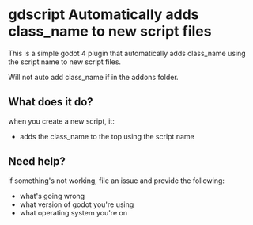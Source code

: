 # gdscript Automatically adds class_name to new script files

This is a simple godot 4 plugin that automatically adds class_name using the script name to new script files.

Will not auto add class_name if in the addons folder.

## What does it do?

when you create a new script, it:
- adds the class_name to the top using the script name

## Need help?
if something's not working, file an issue and provide the following:
- what's going wrong
- what version of godot you're using
- what operating system you're on
